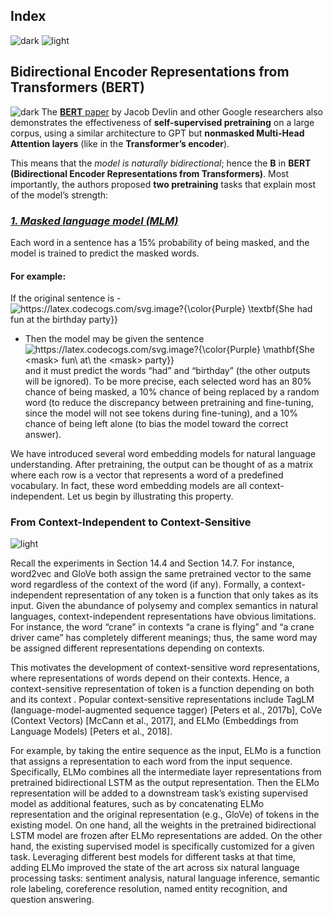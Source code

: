 ## Index
![dark](https://user-images.githubusercontent.com/12748752/141935752-90492d2e-7904-4f9f-a5a1-c4e59ddc3a33.png)
![light](https://user-images.githubusercontent.com/12748752/141935760-406edb8f-cb9b-4e30-9b69-9153b52c28b4.png)

## Bidirectional Encoder Representations from Transformers (BERT)
![dark](https://user-images.githubusercontent.com/12748752/141935752-90492d2e-7904-4f9f-a5a1-c4e59ddc3a33.png)
The [**BERT** paper](https://arxiv.org/abs/1810.04805) by Jacob Devlin and other Google researchers also demonstrates the effectiveness of **self-supervised pretraining** on a large corpus, using a similar architecture to GPT but **nonmasked Multi-Head Attention layers** (like in the **Transformer’s encoder**). 

This means that the _model is naturally bidirectional_; hence the **B** in **BERT (Bidirectional Encoder Representations from Transformers)**. Most importantly, the authors proposed **two pretraining** tasks that explain most of the model’s strength:

### <ins><i>1. Masked language model (MLM)</i></ins>
Each word in a sentence has a 15% probability of being masked, and the model is trained to predict the masked words. 
#### For example:
If the original sentence is -<img src="https://latex.codecogs.com/svg.image?{\color{Purple}&space;\textbf{She&space;had&space;fun&space;at&space;the&space;birthday&space;party}}" title="https://latex.codecogs.com/svg.image?{\color{Purple} \textbf{She had fun at the birthday party}}" align="center"/>  
* Then the model may be given the sentence <img src="https://latex.codecogs.com/svg.image?{\color{Purple}&space;\mathbf{She&space;<mask>&space;fun\&space;at\&space;the&space;<mask>&space;party}}" title="https://latex.codecogs.com/svg.image?{\color{Purple} \mathbf{She <mask> fun\ at\ the <mask> party}}" align="center"/>  and it must predict the words “had” and “birthday” (the other outputs will be ignored). To be more precise, each selected word has an 80% chance of being masked, a 10% chance of being replaced by a random word (to reduce the discrepancy between pretraining and fine-tuning, since the model will not see <mask> tokens during fine-tuning), and a 10% chance of being left alone (to bias the model toward the correct answer).

We have introduced several word embedding models for natural language understanding. After pretraining, the output can be thought of as a matrix where each row is a vector that represents a word of a predefined vocabulary. In fact, these word embedding models are all context-independent. Let us begin by illustrating this property.

### From Context-Independent to Context-Sensitive
![light](https://user-images.githubusercontent.com/12748752/141935760-406edb8f-cb9b-4e30-9b69-9153b52c28b4.png)

Recall the experiments in Section 14.4 and Section 14.7. For instance, word2vec and GloVe both assign the same pretrained vector to the same word regardless of the context of the word (if any). Formally, a context-independent representation of any token  is a function  that only takes  as its input. Given the abundance of polysemy and complex semantics in natural languages, context-independent representations have obvious limitations. For instance, the word “crane” in contexts “a crane is flying” and “a crane driver came” has completely different meanings; thus, the same word may be assigned different representations depending on contexts.

This motivates the development of context-sensitive word representations, where representations of words depend on their contexts. Hence, a context-sensitive representation of token  is a function  depending on both  and its context . Popular context-sensitive representations include TagLM (language-model-augmented sequence tagger) [Peters et al., 2017b], CoVe (Context Vectors) [McCann et al., 2017], and ELMo (Embeddings from Language Models) [Peters et al., 2018].

For example, by taking the entire sequence as the input, ELMo is a function that assigns a representation to each word from the input sequence. Specifically, ELMo combines all the intermediate layer representations from pretrained bidirectional LSTM as the output representation. Then the ELMo representation will be added to a downstream task’s existing supervised model as additional features, such as by concatenating ELMo representation and the original representation (e.g., GloVe) of tokens in the existing model. On one hand, all the weights in the pretrained bidirectional LSTM model are frozen after ELMo representations are added. On the other hand, the existing supervised model is specifically customized for a given task. Leveraging different best models for different tasks at that time, adding ELMo improved the state of the art across six natural language processing tasks: sentiment analysis, natural language inference, semantic role labeling, coreference resolution, named entity recognition, and question answering.

